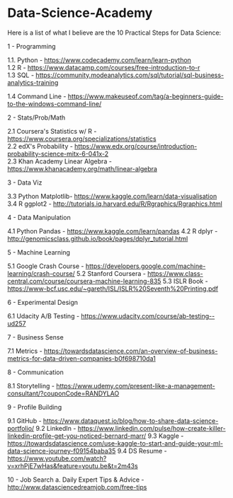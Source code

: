 # Data-Science-Academy

Here is a list of what I believe are the 10 Practical Steps for Data Science:

1 - Programming

1.1. Python - https://www.codecademy.com/learn/learn-python  
1.2 R - https://www.datacamp.com/courses/free-introduction-to-r  
1.3 SQL - https://community.modeanalytics.com/sql/tutorial/sql-business-analytics-training

1.4 Command Line - https://www.makeuseof.com/tag/a-beginners-guide-to-the-windows-command-line/

2 - Stats/Prob/Math 

2.1 Coursera's Statistics w/ R - https://www.coursera.org/specializations/statistics  
2.2 edX's Probability - https://www.edx.org/course/introduction-probability-science-mitx-6-041x-2  
2.3 Khan Academy Linear Algebra - https://www.khanacademy.org/math/linear-algebra

3 - Data Viz 

3.3 Python Matplotlib- https://www.kaggle.com/learn/data-visualisation  
3.4 R ggplot2 - http://tutorials.iq.harvard.edu/R/Rgraphics/Rgraphics.html

4 - Data Manipulation 

4.1 Python Pandas - https://www.kaggle.com/learn/pandas
4.2 R dplyr - http://genomicsclass.github.io/book/pages/dplyr_tutorial.html

5 - Machine Learning 

5.1 Google Crash Course - https://developers.google.com/machine-learning/crash-course/
5.2 Stanford Coursera - https://www.class-central.com/course/coursera-machine-learning-835
5.3 ISLR Book - https://www-bcf.usc.edu/~gareth/ISL/ISLR%20Seventh%20Printing.pdf

6 - Experimental Design 

6.1 Udacity A/B Testing - https://www.udacity.com/course/ab-testing--ud257

7 - Business Sense 

7.1 Metrics - https://towardsdatascience.com/an-overview-of-business-metrics-for-data-driven-companies-b0f698710da1

8 - Communication 

8.1 Storytelling - https://www.udemy.com/present-like-a-management-consultant/?couponCode=RANDYLAO

9 - Profile Building 

9.1 GitHub - https://www.dataquest.io/blog/how-to-share-data-science-portfolio/
9.2 LinkedIn - https://www.linkedin.com/pulse/how-create-killer-linkedin-profile-get-you-noticed-bernard-marr/
9.3 Kaggle - https://towardsdatascience.com/use-kaggle-to-start-and-guide-your-ml-data-science-journey-f09154baba35
9.4 DS Resume - https://www.youtube.com/watch?v=xrhPjE7wHas&feature=youtu.be&t=2m43s

10 - Job Search a. Daily Expert Tips & Advice - http://www.datasciencedreamjob.com/free-tips
